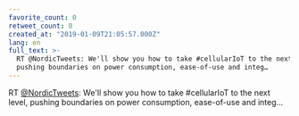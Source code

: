 ```yaml
---
favorite_count: 0
retweet_count: 0
created_at: "2019-01-09T21:05:57.000Z"
lang: en
full_text: >-
  RT @NordicTweets: We'll show you how to take #cellularIoT to the next level,
  pushing boundaries on power consumption, ease-of-use and integ…
---
```


RT [@NordicTweets](https://twitter.com/NordicTweets): We'll show you how to take
#cellularIoT to the next level, pushing boundaries on power consumption,
ease-of-use and integ…
